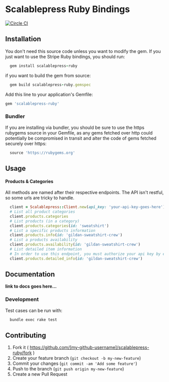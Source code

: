 # Scalablepress Ruby Bindings
[![Circle CI](https://circleci.com/gh/JamesDullaghan/scalablepress-ruby.svg?style=svg)](https://circleci.com/gh/JamesDullaghan/scalablepress-ruby)

## Installation

You don't need this source code unless you want to modify the gem. If you just want to use the Stripe Ruby bindings, you should run:

```ruby
  gem install scalablepress-ruby
```

if you want to build the gem from source:

```ruby
  gem build scalablepress-ruby.gemspec
```

Add this line to your application's Gemfile:

```ruby
gem 'scalablepress-ruby'
```

### Bundler

If you are installing via bundler, you should be sure to use the https rubygems source in your Gemfile, as any gems fetched over http could potentially be compromised in transit and alter the code of gems fetched securely over https:

```ruby
  source 'https://rubygems.org'
```

## Usage

#### Products & Categories

All methods are named after their respective endpoints. The API isn't restful, so some urls are tricky to handle.

```ruby
  client = Scalablepress::Client.new(api_key: 'your-api-key-goes-here')
  # List all product categories
  client.products.categories
  # List products (in a category)
  client.products.categories(id: 'sweatshirt')
  # List a specific products information
  client.products.info(id: 'gildan-sweatshirt-crew')
  # List a products availability
  client.products.availability(id: 'gildan-sweatshirt-crew')
  # List detailed item information
  # In order to use this endpoint, you must authorize your api key by emailing api@scalablepress.com
  client.products.detailed_info(id: 'gildan-sweatshirt-crew')
```

## Documentation

**link to docs goes here...**

### Development

Test cases can be run with:

```powershell
  bundle exec rake test
```

## Contributing

1. Fork it ( https://github.com/[my-github-username]/scalablepress-ruby/fork )
2. Create your feature branch (`git checkout -b my-new-feature`)
3. Commit your changes (`git commit -am 'Add some feature'`)
4. Push to the branch (`git push origin my-new-feature`)
5. Create a new Pull Request

